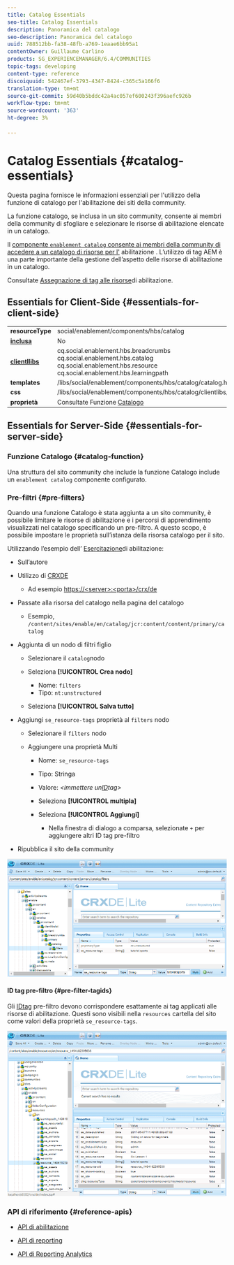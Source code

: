 ```yaml
---
title: Catalog Essentials
seo-title: Catalog Essentials
description: Panoramica del catalogo
seo-description: Panoramica del catalogo
uuid: 788512bb-fa38-48fb-a769-1eaae6bb95a1
contentOwner: Guillaume Carlino
products: SG_EXPERIENCEMANAGER/6.4/COMMUNITIES
topic-tags: developing
content-type: reference
discoiquuid: 542467ef-3793-4347-8424-c365c5a166f6
translation-type: tm+mt
source-git-commit: 59d40b5bddc42a4ac057ef600243f396aefc926b
workflow-type: tm+mt
source-wordcount: '363'
ht-degree: 3%

---
```



# Catalog Essentials {#catalog-essentials}

Questa pagina fornisce le informazioni essenziali per l&#39;utilizzo della funzione di catalogo per l&#39;abilitazione dei siti della community.

La funzione catalogo, se inclusa in un sito community, consente ai membri della community di sfogliare e selezionare le risorse di abilitazione elencate in un catalogo.

Il [ componente `enablement catalog` consente ai membri della community di accedere a un catalogo di risorse per l&#39;](catalog.md) abilitazione [](resources.md). L’utilizzo di tag AEM è una parte importante della gestione dell’aspetto delle risorse di abilitazione in un catalogo.

Consultate [Assegnazione di tag alle risorse](tag-resources.md)di abilitazione.

## Essentials for Client-Side {#essentials-for-client-side}

<table> 
 <tbody> 
  <tr> 
   <td> <strong>resourceType</strong></td> 
   <td>social/enablement/components/hbs/catalog</td> 
  </tr> 
  <tr> 
   <td> <a href="scf.md#add-or-include-a-communities-component"><strong>inclusa</strong></a></td> 
   <td>No</td> 
  </tr> 
  <tr> 
   <td> <a href="clientlibs.md"><strong>clientllibs</strong></a></td> 
   <td>cq.social.enablement.hbs.breadcrumbs<br /> cq.social.enablement.hbs.catalog<br /> cq.social.enablement.hbs.resource<br /> cq.social.enablement.hbs.learningpath</td> 
  </tr> 
  <tr> 
   <td> <strong>templates</strong></td> 
   <td> /libs/social/enablement/components/hbs/catalog/catalog.hbs<br /> </td> 
  </tr> 
  <tr> 
   <td> <strong>css</strong></td> 
   <td> /libs/social/enablement/components/hbs/catalog/clientlibs/catalog.css</td> 
  </tr> 
  <tr> 
   <td><strong> proprietà</strong></td> 
   <td>Consultate Funzione <a href="catalog.md">Catalogo</a></td> 
  </tr> 
 </tbody> 
</table>

## Essentials for Server-Side {#essentials-for-server-side}

### Funzione Catalogo {#catalog-function}

Una struttura del sito community che include la funzione [](functions.md#catalog-function)Catalogo include un `enablement catalog` componente configurato.

### Pre-filtri {#pre-filters}

Quando una funzione Catalogo è stata aggiunta a un sito community, è possibile limitare le risorse di abilitazione e i percorsi di apprendimento visualizzati nel catalogo specificando un pre-filtro. A questo scopo, è possibile impostare le proprietà sull’istanza della risorsa catalogo per il sito.

Utilizzando l’esempio dell’ [Esercitazione](getting-started-enablement.md)di abilitazione:

* Sull’autore
* Utilizzo di [CRXDE](../../help/sites-developing/developing-with-crxde-lite.md)

   * Ad esempio [https://&lt;server>:&lt;porta>/crx/de](http://localhost:4502/crx/de)

* Passate alla risorsa del catalogo nella pagina del catalogo

   * Esempio, `/content/sites/enable/en/catalog/jcr:content/content/primary/catalog`

* Aggiunta di un nodo di filtri figlio

   * Selezionare il `catalog`nodo
   * Seleziona **[!UICONTROL Crea nodo]**

      * Nome: `filters`
      * Tipo: `nt:unstructured`
   * Seleziona **[!UICONTROL Salva tutto]**


* Aggiungi `se_resource-tags` proprietà al `filters` nodo

   * Selezionare il `filters` nodo
   * Aggiungere una proprietà Multi

      * Nome: `se_resource-tags`
      * Tipo: Stringa
      * Valore: *&lt;immettere un[ID](#pre-filter-tagids)tag>*
      * Seleziona **[!UICONTROL multipla]**
      * Seleziona **[!UICONTROL Aggiungi]**

         * Nella finestra di dialogo a comparsa, selezionate `+` per aggiungere altri ID tag pre-filtro

* Ripubblica il sito della community

![chlimage_1-189](assets/chlimage_1-189.png)

#### ID tag pre-filtro {#pre-filter-tagids}

Gli [IDtag](../../help/sites-developing/framework.md#tagid) pre-filtro devono corrispondere esattamente ai tag applicati alle risorse di abilitazione. Questi sono visibili nella `resources` cartella del sito come valori della proprietà `se_resource-tags`.

![chlimage_1-190](assets/chlimage_1-190.png)

### API di riferimento {#reference-apis}

* [API di abilitazione](https://helpx.adobe.com/experience-manager/6-4/sites/developing/using/reference-materials/javadoc/com/adobe/cq/social/enablement/client/api/package-summary.html)

* [API di reporting](https://helpx.adobe.com/experience-manager/6-4/sites/developing/using/reference-materials/javadoc/com/adobe/cq/social/enablement/client/reporting/api/package-summary.html)

* [API di Reporting Analytics](https://helpx.adobe.com/experience-manager/6-4/sites/developing/using/reference-materials/javadoc/com/adobe/cq/social/enablement/client/reporting/analytics/api/package-summary.html)


